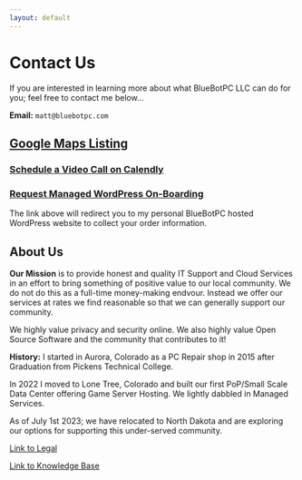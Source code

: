 ```yaml
---
layout: default
---
```

# Contact Us

If you are interested in learning more about what BlueBotPC LLC can do for you; feel free to contact me below...

**Email:** ```matt@bluebotpc.com```

## [Google Maps Listing](https://goo.gl/maps/PXK3Huew2rYx4Bg3A)

### [Schedule a Video Call on Calendly](https://calendly.com/bluebotpc/consult)

### [Request Managed WordPress On-Boarding](https://www.mattfaulkner.net/bluebotpc/)

The link above will redirect you to my personal BlueBotPC hosted WordPress website to collect your order information.

## About Us

**Our Mission** is to provide honest and quality IT Support and Cloud Services in an effort to bring something of positive value to our local community. We do not do this as a full-time money-making endvour. Instead we offer our services at rates we find reasonable so that we can generally support our community.

We highly value privacy and security online. We also highly value Open Source Software and the community that contributes to it!

**History:** I started in Aurora, Colorado as a PC Repair shop in 2015 after Graduation from Pickens Technical College.

In 2022 I moved to Lone Tree, Colorado and built our first PoP/Small Scale Data Center offering Game Server Hosting. We lightly dabbled in Managed Services.

As of July 1st 2023; we have relocated to North Dakota and are exploring our options for supporting this under-served community.

[Link to Legal](https://www.bluebotpc.com/pages/legal/legal)

[Link to Knowledge Base](https://www.bluebotpc.com/pages/kb/)
